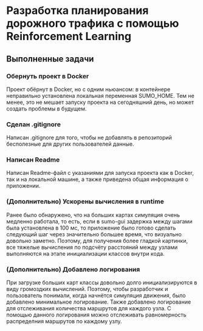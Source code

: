 # Разработка планирования дорожного трафика с помощью Reinforcement Learning

## Выполненные задачи

### Обернуть проект в Docker

Проект обёрнут в Docker, но с одним ньюансом: в контейнере неправильно установлена локальная переменная SUMO_HOME. Тем не менее, это не мешает запуску проекта на сегодняшний день, но может создать проблемы в будущем.

### Сделан .gitignore

Написан .gitignore для того, чтобы не добавлять в репозиторий бесполезные для других пользователей данные.

### Написан Readme

Написан Readme-файл с указаниями для запуска проекта как в Docker, так и на локальной машине, а также приведена общая информация о приложении.

### (Дополнительно) Ускорены вычисления в runtime

Ранее было обнаружено, что на больших картах симуляция очень медленно работала, то есть, если в sumo-gui задержка между шагами была установлена в 100 мс, то приложение было готово сделать следующий шаг через значительно большее время, что визуально довольно заметно. Поэтому, для получения более гладкой картинки, все тяжелые вычисления по подсчёту расстояний между узлами выполняются на этапе инициализации классов внутри кода.

### (Дополнительно) Добавлено логирования

При загрузке больших карт классы довольно долго инициализируются в виду громоздких вычислений. Поэтому, чтобы разработчик и пользователь понимали, когда начнётся симуляция движения, было добавлено минимальное логирование. Также добавлено логирование для отслеживания количества маршрутов для каждого узла. С помощью данного логирования можно отслеживать равномерность распределния маршрутов по каждому узлу.
